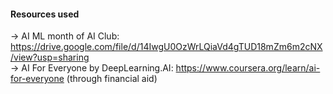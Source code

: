 #### Resources used
-> AI ML month of AI Club: https://drive.google.com/file/d/14IwgU0OzWrLQiaVd4gTUD18mZm6m2cNX/view?usp=sharing <br>
-> AI For Everyone by DeepLearning.AI: https://www.coursera.org/learn/ai-for-everyone (through financial aid) <br>
